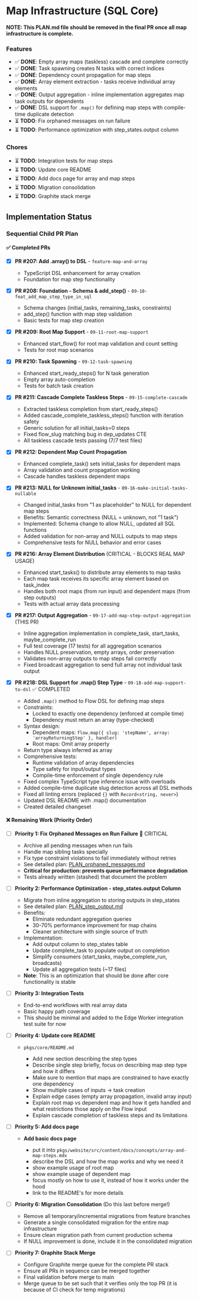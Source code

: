 # Map Infrastructure (SQL Core)

**NOTE: This PLAN.md file should be removed in the final PR once all map infrastructure is complete.**

### Features

- ✅ **DONE**: Empty array maps (taskless) cascade and complete correctly
- ✅ **DONE**: Task spawning creates N tasks with correct indices
- ✅ **DONE**: Dependency count propagation for map steps
- ✅ **DONE**: Array element extraction - tasks receive individual array elements
- ✅ **DONE**: Output aggregation - inline implementation aggregates map task outputs for dependents
- ✅ **DONE**: DSL support for `.map()` for defining map steps with compile-time duplicate detection
- ⏳ **TODO**: Fix orphaned messages on run failure
- ⏳ **TODO**: Performance optimization with step_states.output column

### Chores

- ⏳ **TODO**: Integration tests for map steps
- ⏳ **TODO**: Update core README
- ⏳ **TODO**: Add docs page for array and map steps
- ⏳ **TODO**: Migration consolidation
- ⏳ **TODO**: Graphite stack merge

## Implementation Status

### Sequential Child PR Plan

#### ✅ Completed PRs

- [x] **PR #207: Add .array() to DSL** - `feature-map-and-array`

  - TypeScript DSL enhancement for array creation
  - Foundation for map step functionality

- [x] **PR #208: Foundation - Schema & add_step()** - `09-10-feat_add_map_step_type_in_sql`

  - Schema changes (initial_tasks, remaining_tasks, constraints)
  - add_step() function with map step validation
  - Basic tests for map step creation

- [x] **PR #209: Root Map Support** - `09-11-root-map-support`

  - Enhanced start_flow() for root map validation and count setting
  - Tests for root map scenarios

- [x] **PR #210: Task Spawning** - `09-12-task-spawning`

  - Enhanced start_ready_steps() for N task generation
  - Empty array auto-completion
  - Tests for batch task creation

- [x] **PR #211: Cascade Complete Taskless Steps** - `09-15-complete-cascade`

  - Extracted taskless completion from start_ready_steps()
  - Added cascade_complete_taskless_steps() function with iteration safety
  - Generic solution for all initial_tasks=0 steps
  - Fixed flow_slug matching bug in dep_updates CTE
  - All taskless cascade tests passing (7/7 test files)

- [x] **PR #212: Dependent Map Count Propagation**

  - Enhanced complete_task() sets initial_tasks for dependent maps
  - Array validation and count propagation working
  - Cascade handles taskless dependent maps

- [x] **PR #213: NULL for Unknown initial_tasks** - `09-16-make-initial-tasks-nullable`

  - Changed initial_tasks from "1 as placeholder" to NULL for dependent map steps
  - Benefits: Semantic correctness (NULL = unknown, not "1 task")
  - Implemented: Schema change to allow NULL, updated all SQL functions
  - Added validation for non-array and NULL outputs to map steps
  - Comprehensive tests for NULL behavior and error cases

- [x] **PR #216: Array Element Distribution** (CRITICAL - BLOCKS REAL MAP USAGE)

  - Enhanced start_tasks() to distribute array elements to map tasks
  - Each map task receives its specific array element based on task_index
  - Handles both root maps (from run input) and dependent maps (from step outputs)
  - Tests with actual array data processing

- [x] **PR #217: Output Aggregation** - `09-17-add-map-step-output-aggregation` (THIS PR)

  - Inline aggregation implementation in complete_task, start_tasks, maybe_complete_run
  - Full test coverage (17 tests) for all aggregation scenarios
  - Handles NULL preservation, empty arrays, order preservation
  - Validates non-array outputs to map steps fail correctly
  - Fixed broadcast aggregation to send full array not individual task output

- [x] **PR #218: DSL Support for .map() Step Type** - `09-18-add-map-support-to-dsl` ✅ COMPLETED

  - Added `.map()` method to Flow DSL for defining map steps
  - Constraints:
    - Locked to exactly one dependency (enforced at compile time)
    - Dependency must return an array (type-checked)
  - Syntax design:
    - Dependent maps: `flow.map({ slug: 'stepName', array: 'arrayReturningStep' }, handler)`
    - Root maps: Omit array property
  - Return type always inferred as array
  - Comprehensive tests:
    - Runtime validation of array dependencies
    - Type safety for input/output types
    - Compile-time enforcement of single dependency rule
  - Fixed complex TypeScript type inference issue with overloads
  - Added compile-time duplicate slug detection across all DSL methods
  - Fixed all linting errors (replaced `{}` with `Record<string, never>`)
  - Updated DSL README with .map() documentation
  - Created detailed changeset

#### ❌ Remaining Work (Priority Order)

- [ ] **Priority 1: Fix Orphaned Messages on Run Failure** 🚨 CRITICAL

  - Archive all pending messages when run fails
  - Handle map sibling tasks specially
  - Fix type constraint violations to fail immediately without retries
  - See detailed plan: [PLAN_orphaned_messages.md](./PLAN_orphaned_messages.md)
  - **Critical for production: prevents queue performance degradation**
  - Tests already written (stashed) that document the problem

- [ ] **Priority 2: Performance Optimization - step_states.output Column**

  - Migrate from inline aggregation to storing outputs in step_states
  - See detailed plan: [PLAN_step_output.md](./PLAN_step_output.md)
  - Benefits:
    - Eliminate redundant aggregation queries
    - 30-70% performance improvement for map chains
    - Cleaner architecture with single source of truth
  - Implementation:
    - Add output column to step_states table
    - Update complete_task to populate output on completion
    - Simplify consumers (start_tasks, maybe_complete_run, broadcasts)
    - Update all aggregation tests (~17 files)
  - **Note**: This is an optimization that should be done after core functionality is stable

- [ ] **Priority 3: Integration Tests**

  - End-to-end workflows with real array data
  - Basic happy path coverage
  - This should be minimal and added to the Edge Worker integration test suite for now

- [ ] **Priority 4: Update core README**

  - `pkgs/core/README.md`

    - Add new section describing the step types
    - Describe single step briefly, focus on describing map step type and how it differs
    - Make sure to mention that maps are constrained to have exactly one dependency
    - Show multiple cases of inputs -> task creation
    - Explain edge cases (empty array propagation, invalid array input)
    - Explain root map vs dependent map and how it gets handled and what restrictions those apply on the Flow input
    - Explain cascade completion of taskless steps and its limitations

- [ ] **Priority 5: Add docs page**

  - **Add basic docs page**

    - put it into `pkgs/website/src/content/docs/concepts/array-and-map-steps.mdx`
    - describe the DSL and how the map works and why we need it
    - show example usage of root map
    - show example usage of dependent map
    - focus mostly on how to use it, instead of how it works under the hood
    - link to the README's for more details

- [ ] **Priority 6: Migration Consolidation** (Do this last before merge!)

  - Remove all temporary/incremental migrations from feature branches
  - Generate a single consolidated migration for the entire map infrastructure
  - Ensure clean migration path from current production schema
  - If NULL improvement is done, include it in the consolidated migration

- [ ] **Priority 7: Graphite Stack Merge**

  - Configure Graphite merge queue for the complete PR stack
  - Ensure all PRs in sequence can be merged together
  - Final validation before merge to main
  - Merge queue to be set such that it verifies only the top PR
    (it is because of CI check for temp migrations)
